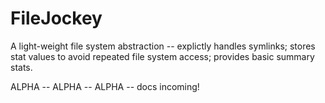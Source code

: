 # FileJockey

A light-weight file system abstraction -- explictly handles symlinks; stores stat values to avoid repeated file system access; provides basic summary stats.

ALPHA -- ALPHA -- ALPHA -- docs incoming!
